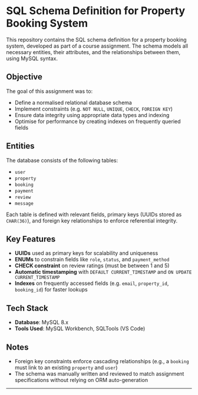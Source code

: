 # SQL Schema Definition for Property Booking System

This repository contains the SQL schema definition for a property booking system, developed as part of a course assignment. The schema models all necessary entities, their attributes, and the relationships between them, using MySQL syntax.

## Objective

The goal of this assignment was to:

-  Define a normalised relational database schema
-  Implement constraints (e.g. `NOT NULL`, `UNIQUE`, `CHECK`, `FOREIGN KEY`)
-  Ensure data integrity using appropriate data types and indexing
-  Optimise for performance by creating indexes on frequently queried fields

## Entities

The database consists of the following tables:

-  `user`
-  `property`
-  `booking`
-  `payment`
-  `review`
-  `message`

Each table is defined with relevant fields, primary keys (UUIDs stored as `CHAR(36)`), and foreign key relationships to enforce referential integrity.

## Key Features

-  **UUIDs** used as primary keys for scalability and uniqueness
-  **ENUMs** to constrain fields like `role`, `status`, and `payment_method`
-  **CHECK constraint** on review ratings (must be between 1 and 5)
-  **Automatic timestamping** with `DEFAULT CURRENT_TIMESTAMP` and `ON UPDATE CURRENT_TIMESTAMP`
-  **Indexes** on frequently accessed fields (e.g. `email`, `property_id`, `booking_id`) for faster lookups

## Tech Stack

-  **Database**: MySQL 8.x
-  **Tools Used**: MySQL Workbench, SQLTools (VS Code)

## Notes

-  Foreign key constraints enforce cascading relationships (e.g., a `booking` must link to an existing `property` and `user`)
-  The schema was manually written and reviewed to match assignment specifications without relying on ORM auto-generation

---
